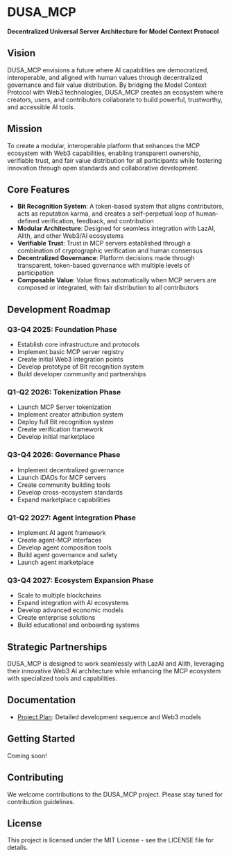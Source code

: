 # DUSA_MCP

**Decentralized Universal Server Architecture for Model Context Protocol**

## Vision

DUSA_MCP envisions a future where AI capabilities are democratized, interoperable, and aligned with human values through decentralized governance and fair value distribution. By bridging the Model Context Protocol with Web3 technologies, DUSA_MCP creates an ecosystem where creators, users, and contributors collaborate to build powerful, trustworthy, and accessible AI tools.

## Mission

To create a modular, interoperable platform that enhances the MCP ecosystem with Web3 capabilities, enabling transparent ownership, verifiable trust, and fair value distribution for all participants while fostering innovation through open standards and collaborative development.

## Core Features

- **Bit Recognition System**: A token-based system that aligns contributors, acts as reputation karma, and creates a self-perpetual loop of human-defined verification, feedback, and contribution
- **Modular Architecture**: Designed for seamless integration with LazAI, Alith, and other Web3/AI ecosystems
- **Verifiable Trust**: Trust in MCP servers established through a combination of cryptographic verification and human consensus
- **Decentralized Governance**: Platform decisions made through transparent, token-based governance with multiple levels of participation
- **Composable Value**: Value flows automatically when MCP servers are composed or integrated, with fair distribution to all contributors

## Development Roadmap

### Q3-Q4 2025: Foundation Phase
- Establish core infrastructure and protocols
- Implement basic MCP server registry
- Create initial Web3 integration points
- Develop prototype of Bit recognition system
- Build developer community and partnerships

### Q1-Q2 2026: Tokenization Phase
- Launch MCP Server tokenization
- Implement creator attribution system
- Deploy full Bit recognition system
- Create verification framework
- Develop initial marketplace

### Q3-Q4 2026: Governance Phase
- Implement decentralized governance
- Launch iDAOs for MCP servers
- Create community building tools
- Develop cross-ecosystem standards
- Expand marketplace capabilities

### Q1-Q2 2027: Agent Integration Phase
- Implement AI agent framework
- Create agent-MCP interfaces
- Develop agent composition tools
- Build agent governance and safety
- Launch agent marketplace

### Q3-Q4 2027: Ecosystem Expansion Phase
- Scale to multiple blockchains
- Expand integration with AI ecosystems
- Develop advanced economic models
- Create enterprise solutions
- Build educational and onboarding systems

## Strategic Partnerships

DUSA_MCP is designed to work seamlessly with LazAI and Alith, leveraging their innovative Web3 AI architecture while enhancing the MCP ecosystem with specialized tools and capabilities.

## Documentation

- [Project Plan](DUSA_MCP_Project_Plan.md): Detailed development sequence and Web3 models

## Getting Started

Coming soon!

## Contributing

We welcome contributions to the DUSA_MCP project. Please stay tuned for contribution guidelines.

## License

This project is licensed under the MIT License - see the LICENSE file for details.